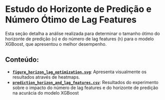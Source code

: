 # Estudo do Horizonte de Predição e Número Ótimo de Lag Features

Esta seção detalha a análise realizada para determinar o tamanho ótimo do horizonte de predição (`n`) e do número de lag features (`h`) para o modelo XGBoost, que apresentou o melhor desempenho.

## Conteúdo:

* **[`figure_horizon_lag_optimization.svg`](figure_horizon_lag_optimization.svg)**: Apresenta visualmente os resultados através de heatmaps.
* **[`prediction_horizon_and_lag_features.csv`](prediction_horizon_and_lag_features.csv)**: Resultados do experimento sobre o impacto do número de lag features e do horizonte de predição na acurácia do modelo XGBoost